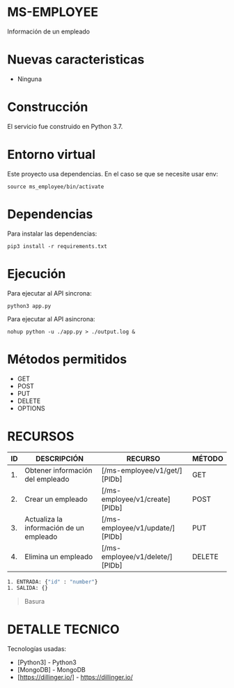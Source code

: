 # MS-EMPLOYEE
Información de un empleado
# Nuevas caracteristicas
  - Ninguna
# Construcción
El servicio fue construido en Python 3.7.
# Entorno virtual
Este proyecto usa dependencias. En el caso se que se necesite usar env:
```
source ms_employee/bin/activate
```
# Dependencias
Para instalar las dependencias:
```
pip3 install -r requirements.txt 
```
# Ejecución
Para ejecutar al API sincrona:
```
python3 app.py
```
Para ejecutar al API asincrona:
```
nohup python -u ./app.py > ./output.log &
```
# Métodos permitidos
- GET
- POST
- PUT
- DELETE
- OPTIONS
# RECURSOS
| ID | DESCRIPCIÓN | RECURSO | MÉTODO |
| ------ | ------ | ------ |------ |
|1.|Obtener información del empleado|[/ms-employee/v1/get/<id>][PlDb]|GET|
|2.|Crear un empleado|[/ms-employee/v1/create][PlDb]|POST|
|3.|Actualiza la información de un empleado|[/ms-employee/v1/update/<id>][PlDb]|PUT|
|4.|Elimina un empleado|[/ms-employee/v1/delete/<id>][PlDb]|DELETE|

```sh
1. ENTRADA: {"id" : "number"}
1. SALIDA: {}
```
> Basura
# DETALLE TECNICO

Tecnologías usadas:

* [Python3] - Python3
* [MongoDB] - MongoDB
* [https://dillinger.io/] - https://dillinger.io/